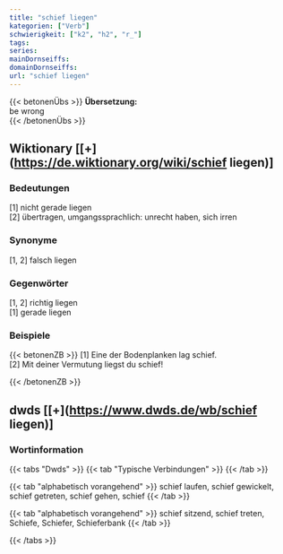 ```yaml
---
title: "schief liegen"
kategorien: ["Verb"]
schwierigkeit: ["k2", "h2", "r_"]
tags:
series:
mainDornseiffs:
domainDornseiffs:
url: "schief liegen"
---
```


{{< betonenÜbs >}}
**Übersetzung:**  
be wrong  
{{< /betonenÜbs >}}

## Wiktionary [[+](https://de.wiktionary.org/wiki/schief liegen)]

### Bedeutungen
[1] nicht gerade liegen  
[2] übertragen, umgangssprachlich: unrecht haben, sich irren  

### Synonyme
[1, 2] falsch liegen  

### Gegenwörter
[1, 2] richtig liegen  
[1] gerade liegen  

### Beispiele
{{< betonenZB >}}
[1] Eine der Bodenplanken lag schief.  
[2] Mit deiner Vermutung liegst du schief!  

{{< /betonenZB >}}


## dwds [[+](https://www.dwds.de/wb/schief liegen)]

### Wortinformation
{{< tabs "Dwds" >}}
{{< tab "Typische Verbindungen" >}}
{{< /tab >}}

{{< tab "alphabetisch vorangehend" >}}
schief laufen, schief gewickelt, schief getreten, schief gehen, schief
{{< /tab >}}

{{< tab "alphabetisch vorangehend" >}}
schief sitzend, schief treten, Schiefe, Schiefer, Schieferbank
{{< /tab >}}

{{< /tabs >}}

